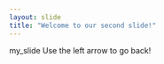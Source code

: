 ```yaml
---
layout: slide
title: "Welcome to our second slide!"
---
```

my_slide
Use the left arrow to go back!
